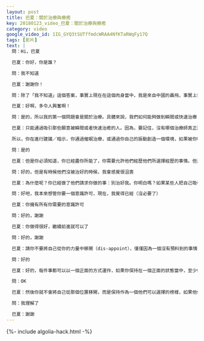 ```yaml
---
layout: post
title: 巴夏：關於治療與療癒
key: 20180123_video_巴夏：關於治療與療癒
category: video
google_video_id: 1IG_GYQ3tSUTffmdcWRAA4NfKTaRWqFy17Q
tags: [影片]
text: |
  問：Hi，巴夏

  巴夏：你好，你是誰？

  問：我不知道

  巴夏：謝謝你！

  問：除了「我不知道」這個答案，事實上現在在這個肉身當中，我是來自中國的聶飛，事實上我有一個雙胞胎兄弟聶騰，我們一起在中國建立了一個催眠培訓中，我們傳授催眠治療

  巴夏：好啊，多令人興奮啊！

  問：是的，所以我的第一個問題會是關於治療。具體來說，我們如何能夠做到瞬間或快速治療？

  巴夏：只能通過吸引那些願意被瞬間或者快速治癒的人。因為，要記住，沒有哪個治療師真正進行治療，一個治療師發出一個頻率，或者幫助個體進入到一種狀態中，在那種狀態當中，他們最終願意將他們自己治癒，通過與那個頻率相匹配。

  所以，你在進行建議／暗示，你通過催眠治療，或通過你自己的振動創造一個環境，如果被你吸引的那個人願意匹配那個頻率，願意進入到那個狀態當中，那麼他們就會將他們自己治癒，因為那個狀態代表了他們被治癒了的自我，他們被治癒了的狀態，那就是這麼運作的。有些時候你會吸引一些不願意自己被治癒的人。

  問：是的

  巴夏：但是你必須知道，你已經盡你所能了，你需要允許他們經歷他們所選擇經歷的事情。但是，治療就是這麼運作的，你可以引導他們治癒他們自己

  問：好的，但是有時候他們沒被治好的時候，我會感覺很沮喪

  巴夏：為什麼呢？你已經做了他們請求你做的事：別治好我。你明白嗎？如果某些人把自己吸引到一個療癒師那裡，也許他們吸引自己，為了證明「他們無法被治癒」，因為那是他們認為他們想要證明的事，所以，你幫了他們一個忙，強化了他們所選擇相信的事，所以你已經完成了你的任務了

  問：好吧，我本來想管你要一個意識許可，現在，我覺得已經（沒必要了）

  巴夏：你擁有所有你需要的意識許可

  問：好的，謝謝

  巴夏：你做得很好，繼續前進就可以了

  問：好的，謝謝

  巴夏：請你不要將自己從你的力量中移開（dis-appoint），僅僅因為一個沒有預料到的事情發生了，好嗎？重新擺正（re-appint）你自己，待在你的力量當中，無論結果看起來怎麼樣，它仍然會帶來一些正面的好處，儘管只是顯示一些事情，一些負面的事情，那麼他們也會明白他們不想要（這些負面的事情發生），而這正是需要認識到的一個正面的事情。好嗎？

  問：好的

  巴夏：好的，每件事都可以以一個正面的方式運作，如果你保持在一個正面的狀態當中，至少你會從那件事當中得到益處，即使別人選擇不得到益處，好嗎？

  問：OK

  巴夏：然後你就不會將自己從那個位置移開，而是保持作為一個他們可以選擇的榜樣，如果他們選擇與那個頻率相匹配的話，但是如果你讓自己沮喪，並且不讓自己作為一個榜樣的話，那麼你就沒有給他們任何可以選擇的東西，除了他們已經選擇的那些，因為現在你正在與他們的負面振動相匹配，而不是邀請他們來與你的正面振動相匹配，沮喪的話就會這樣

  問：我理解了

  巴夏：謝謝
---
```


{%- include algolia-hack.html -%}
